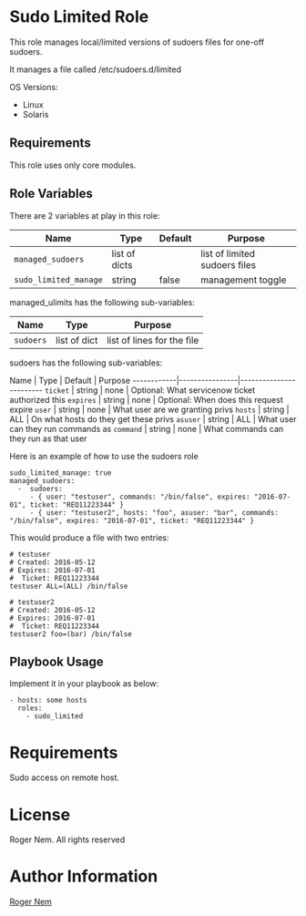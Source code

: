 Sudo Limited Role
============

This role manages local/limited versions of sudoers files for one-off sudoers.

It manages a file called /etc/sudoers.d/limited

OS Versions:
 - Linux
 - Solaris

Requirements
------------

This role uses only core modules.

Role Variables
--------------

There are 2 variables at play in this role:

Name                 | Type           | Default | Purpose
---------------------|----------------|---------|-----------
`managed_sudoers`    | list of dicts  |         | list of limited sudoers files
`sudo_limited_manage`| string         | false   | management toggle

managed_ulimits has the following sub-variables:

Name          | Type           | Purpose
--------------|----------------|-------------------
`sudoers`     | list of dict   | list of lines for the file

sudoers has the following sub-variables:

Name        | Type           | Default | Purpose
------------|----------------|------------------------
`ticket`    | string         | none    | Optional: What servicenow ticket authorized this
`expires`   | string         | none    | Optional: When does this request expire
`user`      | string         | none    | What user are we granting privs
`hosts`     | string         | ALL     | On what hosts do they get these privs
`asuser`    | string         | ALL     | What user can they run commands as
`command`   | string         | none    | What commands can they run as that user

Here is an example of how to use the sudoers role

```
sudo_limited_manage: true
managed_sudoers:
  -  sudoers:
     - { user: "testuser", commands: "/bin/false", expires: "2016-07-01", ticket: "REQ11223344" }
     - { user: "testuser2", hosts: "foo", asuser: "bar", commands: "/bin/false", expires: "2016-07-01", ticket: "REQ11223344" }
```

This would produce a file with two entries:

```
# testuser
# Created: 2016-05-12
# Expires: 2016-07-01
#  Ticket: REQ11223344
testuser ALL=(ALL) /bin/false

# testuser2
# Created: 2016-05-12
# Expires: 2016-07-01
#  Ticket: REQ11223344
testuser2 foo=(bar) /bin/false
```

Playbook Usage
----------------

Implement it in your playbook as below:

    - hosts: some hosts
      roles:
        - sudo_limited

# Requirements

Sudo access on remote host.

# License

Roger Nem. All rights reserved

# Author Information

[Roger Nem](https://www.linkedin.com/in/rogertn)
